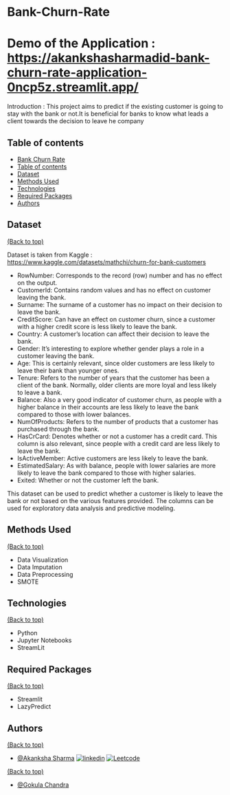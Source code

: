 # Bank-Churn-Rate

# Demo of the Application : https://akankshasharmadid-bank-churn-rate-application-0ncp5z.streamlit.app/

Introduction : This project aims to predict if the existing customer is going to stay with the bank or not.It is beneficial for banks to know what leads a client towards the decision to leave he company



## Table of contents
- [Bank Churn Rate](#Bank-Churn-Rate)
- [Table of contents](#table-of-contents)
- [Dataset](#dataset)
- [Methods Used](#methods-used)
- [Technologies](#technologies)
- [Required Packages](#required-packages)
- [Authors](#authors)



## Dataset
[(Back to top)](#table-of-contents)


Dataset is taken from Kaggle : https://www.kaggle.com/datasets/mathchi/churn-for-bank-customers
- RowNumber: Corresponds to the record (row) number and has no effect on the output.
- CustomerId: Contains random values and has no effect on customer leaving the bank.
- Surname: The surname of a customer has no impact on their decision to leave the bank.
- CreditScore: Can have an effect on customer churn, since a customer with a higher credit score is less likely to leave the bank.
- Country: A customer’s location can affect their decision to leave the bank.
- Gender: It’s interesting to explore whether gender plays a role in a customer leaving the bank.
- Age: This is certainly relevant, since older customers are less likely to leave their bank than younger ones.
- Tenure: Refers to the number of years that the customer has been a client of the bank. Normally, older clients are more loyal and less likely to leave a bank.
- Balance: Also a very good indicator of customer churn, as people with a higher balance in their accounts are less likely to leave the bank compared to those with lower balances.
- NumOfProducts: Refers to the number of products that a customer has purchased through the bank.
- HasCrCard: Denotes whether or not a customer has a credit card. This column is also relevant, since people with a credit card are less likely to leave the bank.
- IsActiveMember: Active customers are less likely to leave the bank.
- EstimatedSalary: As with balance, people with lower salaries are more likely to leave the bank compared to those with higher salaries.
- Exited: Whether or not the customer left the bank.

This dataset can be used to predict whether a customer is likely to leave the bank or not based on the various features provided. The columns can be used for exploratory data analysis and predictive modeling.


## Methods Used
[(Back to top)](#table-of-contents)

* Data Visualization    
* Data Imputation
* Data Preprocessing
* SMOTE



## Technologies
[(Back to top)](#table-of-contents)

* Python
* Jupyter Notebooks
* StreamLit

## Required Packages
[(Back to top)](#table-of-contents)

* Streamlit
* LazyPredict



## Authors
[(Back to top)](#table-of-contents)

- [@Akanksha Sharma](https://github.com/akankshasharmadid)
    [![linkedin](https://img.shields.io/badge/linkedin-0A66C2?style=for-the-badge&logo=linkedin&logoColor=white)](https://www.linkedin.com/in/akanksha-12831bb1)
    [![Leetcode](https://img.shields.io/badge/LeetCode-000000?style=for-the-badge&logo=LeetCode&logoColor=#d16c06)](https://www.leetcode.com/akanksha185/)
    
[(Back to top)](#table-of-contents)

- [@Gokula Chandra ](https://github.com/gokula991)
  

